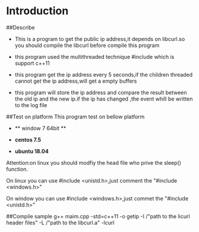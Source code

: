 Introduction
=======
##Describe
* This is a program to get the public ip address,it depends on libcurl.so you should compile the libcurl before compile this program

* this  program used the multithreaded technique #include<thread> which is support c++11

* this program get the ip address every 5 seconds,if the  children threaded cannot get the ip address,will get a empty buffers

* this program will store the ip address and compare the result between the old ip and the new ip.if the ip has changed ,the event whill be written to the log file


##Test on platform
This program test on bellow platform

* ** window 7 64bit **

* **centos 7.5**
* **ubuntu 18.04**

Attention:on linux you should modfiy the head file who prive the sleep() function.

On linux you can use #include <unistd.h>,just comment the "#include <windows.h>"

On window you can use #include <windows.h>,just commet the "#include <unistd.h>"

##Compile sample
g++ maim.cpp -std=c++11 -o getip -I /"path to the licurl header files" -L /"path to the libcurl.a" -lcurl